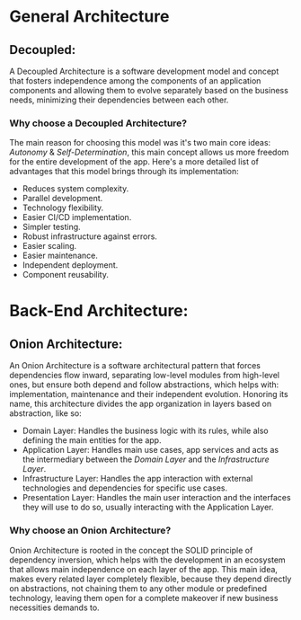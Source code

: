 # General Architecture
## Decoupled:
A Decoupled Architecture is a software development model and concept that fosters independence among the components of 
an application components and allowing them to evolve separately based on the business needs, minimizing 
their dependencies between each other.
### Why choose a Decoupled Architecture?
The main reason for choosing this model was it's two main core ideas: _Autonomy_ & _Self-Determination_, this main concept allows us more 
freedom for the entire development of the app. Here's a more detailed list of advantages that this model brings
through its implementation:
 - Reduces system complexity.
 - Parallel development.
 - Technology flexibility. 
 - Easier CI/CD implementation.
 - Simpler testing.
 - Robust infrastructure against errors.
 - Easier scaling.
 - Easier maintenance.
 - Independent deployment.
 - Component reusability.
# Back-End Architecture:
## Onion Architecture:
An Onion Architecture is a software architectural pattern that forces dependencies flow inward, separating low-level 
modules from high-level ones, but ensure both depend and follow abstractions, which helps with: 
implementation, maintenance and their independent evolution. Honoring its name, this architecture divides the app 
organization in layers based on abstraction, like so:
- Domain Layer: Handles the business logic with its rules, while also defining the main entities for the app.
- Application Layer: Handles main use cases, app services and acts as the intermediary between the _Domain_ 
_Layer_ and 
the _Infrastructure Layer_.
- Infrastructure Layer: Handles the app interaction with external technologies and dependencies for specific 
use cases.
- Presentation Layer: Handles the main user interaction and the interfaces they will use to do so, usually 
interacting with the Application Layer.
### Why choose an Onion Architecture?
Onion Architecture is rooted in the concept the SOLID principle of dependency inversion, which helps with the 
development in an ecosystem that allows main independence on each layer of the app. This main idea, makes 
every related layer completely flexible, because they depend directly on abstractions, not chaining them to any 
other module or predefined technology, leaving them open for a complete makeover if new business necessities 
demands to.